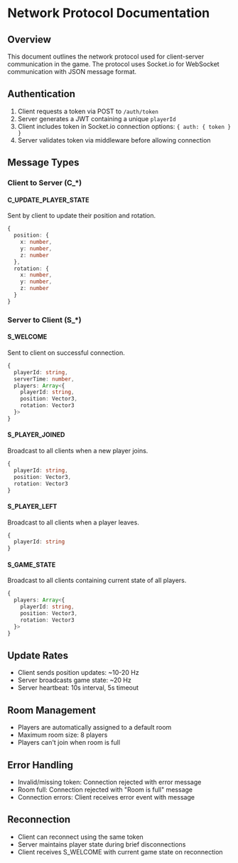 # Network Protocol Documentation

## Overview
This document outlines the network protocol used for client-server communication in the game. The protocol uses Socket.io for WebSocket communication with JSON message format.

## Authentication
1. Client requests a token via POST to `/auth/token`
2. Server generates a JWT containing a unique `playerId`
3. Client includes token in Socket.io connection options: `{ auth: { token } }`
4. Server validates token via middleware before allowing connection

## Message Types

### Client to Server (C_*)

#### C_UPDATE_PLAYER_STATE
Sent by client to update their position and rotation.
```typescript
{
  position: {
    x: number,
    y: number,
    z: number
  },
  rotation: {
    x: number,
    y: number,
    z: number
  }
}
```

### Server to Client (S_*)

#### S_WELCOME
Sent to client on successful connection.
```typescript
{
  playerId: string,
  serverTime: number,
  players: Array<{
    playerId: string,
    position: Vector3,
    rotation: Vector3
  }>
}
```

#### S_PLAYER_JOINED
Broadcast to all clients when a new player joins.
```typescript
{
  playerId: string,
  position: Vector3,
  rotation: Vector3
}
```

#### S_PLAYER_LEFT
Broadcast to all clients when a player leaves.
```typescript
{
  playerId: string
}
```

#### S_GAME_STATE
Broadcast to all clients containing current state of all players.
```typescript
{
  players: Array<{
    playerId: string,
    position: Vector3,
    rotation: Vector3
  }>
}
```

## Update Rates
- Client sends position updates: ~10-20 Hz
- Server broadcasts game state: ~20 Hz
- Server heartbeat: 10s interval, 5s timeout

## Room Management
- Players are automatically assigned to a default room
- Maximum room size: 8 players
- Players can't join when room is full

## Error Handling
- Invalid/missing token: Connection rejected with error message
- Room full: Connection rejected with "Room is full" message
- Connection errors: Client receives error event with message

## Reconnection
- Client can reconnect using the same token
- Server maintains player state during brief disconnections
- Client receives S_WELCOME with current game state on reconnection 